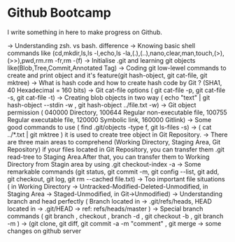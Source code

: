 # Github Bootcamp

I write something in here to make progress on Github.

-> Understanding zsh. vs bash. difference
-> Knowing basic shell commands like (cd,mkdir,ls,ls -l,echo,ls -la,(.),(..),nano,clear,man,touch,(>),(>>),pwd,rm.rm -fr,rm -(f)
-> Initialise .git and learning git objects like(Blob,Tree,Commit,Annotated Tag)
-> Coding git low-lewel commands to create and print object and it's feature(git hash-object, git cat-file, git mktree)
-> What is hash code and how to create hash code by Git ? (SHA1, 40 Hexadecimal = 160 bits)
-> Git cat-file options ( git cat-file -p, git cat-file -s, git cat-file -t)
-> Creating blob objects in two way ( echo "text" | git hash-object --stdin -w , git hash-object ../file.txt -w) 
-> Git object permission ( 040000 Directory, 100644 Regular non-executable file, 100755 Regular executable file, 120000 Symbolic link, 160000 Gitlink)
-> Some good commands to use ( find .git/objects -type f, git ls-files -s)
-> ( cat ../*.txt | git mktree ) it is used to create tree object in Git Repository.
-> There are three main areas to comprehend (Working Directory, Staging Area, Git Repository) if your files located in Git Repository, you can transfer them .git read-tree <hash code> to Staging Area.After that, you can transfer them to Working Directory from Stagin area by using .git checkout-index -a
-> Some remarkable commands (git status, git commit -m, git config --list, git add, git checkout, git log, git rm --cached file.txt)
-> Too important file situations ( in Working Directory -> Untracked-Modified-Deleted-Unmodified, in Staging Area -> Staged-Unmodified, in Git->Unmodified)
-> Understanding branch and head perfectly ( Branch located in -> .git/refs/heads, HEAD located in -> .git/HEAD -> ref: refs/heads/master )
-> Special branch commands ( git branch <name>, checkout <name>, branch -d <name>, git checkout -b <branch-name>, git branch -m <oldname> <newname> )
-> (git clone, git diff, git commit -a -m "comment" , git merge <branch-name>
-> some changes on github server
